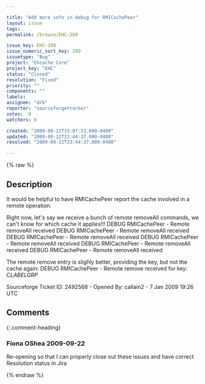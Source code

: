 ```yaml
---

title: "Add more info in debug for RMICachePeer"
layout: issue
tags: 
permalink: /browse/EHC-209

issue_key: EHC-209
issue_numeric_sort_key: 209
issuetype: "Bug"
project: "Ehcache Core"
project_key: "EHC"
status: "Closed"
resolution: "Fixed"
priority: ""
components: ""
labels: 
assignee: "drb"
reporter: "sourceforgetracker"
votes:  0
watchers: 0

created: "2009-09-21T15:07:53.000-0400"
updated: "2009-09-22T23:44:37.000-0400"
resolved: "2009-09-22T23:44:37.000-0400"

---
```




{% raw %}



## Description

<div markdown="1" class="description">

It would be helpful to have RMICachePeer report the cache involved in a remote operation.

Right now, let's say we receive a bunch of remote removeAll commands, we can't know for which cache it applies!!!
DEBUG RMICachePeer - Remote removeAll received
DEBUG RMICachePeer - Remote removeAll received
DEBUG RMICachePeer - Remote removeAll received
DEBUG RMICachePeer - Remote removeAll received
DEBUG RMICachePeer - Remote removeAll received
DEBUG RMICachePeer - Remote removeAll received

The remote remove entry is slighly better, providing the key, but not the cache again:
DEBUG RMICachePeer - Remote remove received for key: C$LABELGRP$

Sourceforge Ticket ID: 2492568 - Opened By: callain2 - 7 Jan 2009 19:26 UTC

</div>

## Comments


{:.comment-heading}
### **Fiona OShea** <span class="date">2009-09-22</span>

<div markdown="1" class="comment">

Re-opening so that I can properly close out these issues and have correct Resolution status in Jira

</div>



{% endraw %}

